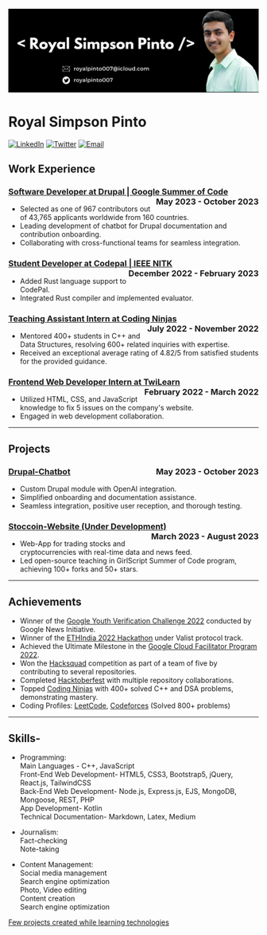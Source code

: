 ![Header Image- Royal Simpson Pinto](readme-header.png)
# Royal Simpson Pinto

[![LinkedIn](https://img.shields.io/badge/LinkedIn-royalpinto007-blue)](https://linkedin.com/in/royalpinto007) 
[![Twitter](https://img.shields.io/badge/Twitter-royalpinto007-blue)](https://twitter.com/royalpinto007) 
[![Email](https://img.shields.io/badge/Email-royalpinto007%40icloud.com-blue)](mailto:royalpinto007@icloud.com) 

## Work Experience

### [Software Developer at Drupal | Google Summer of Code](https://www.drupal.org/u/royalpinto007) <span style="float: right;">May 2023 - October 2023</span>

- Selected as one of 967 contributors out of 43,765 applicants worldwide from 160 countries.
- Leading development of chatbot for Drupal documentation and contribution onboarding.
- Collaborating with cross-functional teams for seamless integration.

### [Student Developer at Codepal | IEEE NITK](https://github.com/IEEE-NITK/CodePal/pull/102) <span style="float: right;">December 2022 - February 2023</span>

- Added Rust language support to CodePal.
- Integrated Rust compiler and implemented evaluator.

### [Teaching Assistant Intern at Coding Ninjas](https://bit.ly/3uTdJxv) <span style="float: right;">July 2022 - November 2022</span>

- Mentored 400+ students in C++ and Data Structures, resolving 600+ related inquiries with expertise.
- Received an exceptional average rating of 4.82/5 from satisfied students for the provided guidance.

### [Frontend Web Developer Intern at TwiLearn](https://bit.ly/3V3xgFY) <span style="float: right;">February 2022 - March 2022</span>

- Utilized HTML, CSS, and JavaScript knowledge to fix 5 issues on the company's website.
- Engaged in web development collaboration.

***

## Projects

### [Drupal-Chatbot](https://github.com/royalpinto007/Drupal-Chatbot) <span style="float: right;">May 2023 - October 2023</span>

- Custom Drupal module with OpenAI integration.
- Simplified onboarding and documentation assistance.
- Seamless integration, positive user reception, and thorough testing.


### [Stoccoin-Website (Under Development)](https://github.com/Stoccoin-Official/Stoccoin-Website) <span style="float: right;">March 2023 - August 2023</span>

- Web-App for trading stocks and cryptocurrencies with real-time data and news feed.
- Led open-source teaching in GirlScript Summer of Code program, achieving 100+ forks and 50+ stars.

***

## Achievements

- Winner of the [Google Youth Verification Challenge 2022](https://bit.ly/3HAjoQF) conducted by Google News Initiative.
- Winner of the [ETHIndia 2022 Hackathon](https://bit.ly/3YpORej) under Valist protocol track.
- Achieved the Ultimate Milestone in the [Google Cloud Facilitator Program 2022](https://bit.ly/3W32JcH).
- Won the [Hacksquad](https://bit.ly/3FSwasv) competition as part of a team of five by contributing to several repositories.
- Completed [Hacktoberfest](https://bit.ly/3BDLUgq) with multiple repository collaborations.
- Topped [Coding Ninjas](https://bit.ly/3VXv58i) with 400+ solved C++ and DSA problems, demonstrating mastery.
- Coding Profiles: [LeetCode](https://leetcode.com/royalpinto007/), [Codeforces](https://codeforces.com/profile/royalpinto007) (Solved 800+ problems)

***
## Skills-

- Programming:
<br/> Main Languages - C++, JavaScript
<br/> Front-End Web Development- HTML5, CSS3, Bootstrap5, jQuery, React.js, TailwindCSS
<br/> Back-End Web Development- Node.js, Express.js, EJS, MongoDB, Mongoose, REST, PHP
<br/> App Development- Kotlin
<br/> Technical Documentation- Markdown, Latex, Medium

- Journalism:
<br/> Fact-checking
<br/> Note-taking

- Content Management:
<br/> Social media management
<br/> Search engine optimization
<br/> Photo, Video editing
<br/> Content creation
<br/> Search engine optimization

[Few projects created while learning technologies](https://royalpinto007.github.io/Projects/)

<!-- [![@royalpinto007's Holopin board](https://holopin.me/royalpinto007)](https://holopin.io/@royalpinto007) -->
